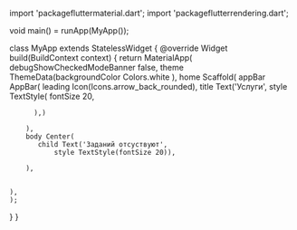 import 'packagefluttermaterial.dart';
import 'packageflutterrendering.dart';

void main() = runApp(MyApp());

class MyApp extends StatelessWidget {
  @override
  Widget build(BuildContext context) {
    return MaterialApp(
      debugShowCheckedModeBanner false,
      theme ThemeData(backgroundColor Colors.white ),
      home Scaffold(
        appBar AppBar(
              leading Icon(Icons.arrow_back_rounded),
          title Text('Услуги',
            style TextStyle(
            fontSize 20,

          ),)

        ),
        body Center(
           child Text('Заданий отсуствуют',
               style TextStyle(fontSize 20)),

        ),


    ),
    );



  }
}
